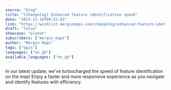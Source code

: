 ```yaml
---
source: "blog"
title: "[Changelog] Enhanced feature identification speed"
date: "2023-11-14T09:52:03"
link: "https://wishlist.merginmaps.com/changelog/enhanced-feature-identification-speed?utm_source=qgis"
draft: "false"
showcase: "planet"
subscribers: ["mergin_maps"]
author: "Mergin Maps"
tags: ["qgis"]
languages: ["en_gb"]
available_languages: ["en_gb"]
---
```


<p>In our latest update, we've turbocharged the speed of feature identification on the map! Enjoy a faster and more responsive experience as you navigate and identify features with efficiency.</p><p></p>
